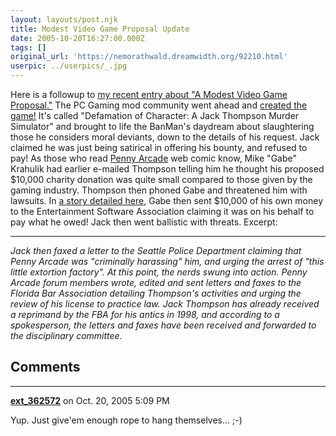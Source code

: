 ```yaml
---
layout: layouts/post.njk
title: Modest Video Game Proposal Update
date: 2005-10-20T16:27:00.000Z
tags: []
original_url: 'https://nemorathwald.dreamwidth.org/92210.html'
userpic: ../userpics/_.jpg
---
```

Here is a followup to [my recent entry about "A Modest Video Game Proposal."](http://www.livejournal.com/users/matt_arnold/94649.html) The PC Gaming mod community went ahead and [created the game!](http://www.joystiq.com/entry/1234000743063662/) It's called "Defamation of Character: A Jack Thompson Murder Simulator" and brought to life the BanMan's daydream about slaughtering those he considers moral deviants, down to the details of his request. Jack claimed he was just being satirical in offering his bounty, and refused to pay! As those who read [Penny Arcade](http://www.penny-arcade.com/) web comic know, Mike "Gabe" Krahulik had earlier e-mailed Thompson telling him he thought his proposed $10,000 charity donation was quite small compared to those given by the gaming industry. Thompson then phoned Gabe and threatened him with lawsuits. In [a story detailed here,](http://arstechnica.com/news.ars/post/20051019-5458.html) Gabe then sent $10,000 of his own money to the Entertainment Software Association claiming it was on his behalf to pay what he owed! Jack then went ballistic with threats. Excerpt:

* * *

_Jack then faxed a letter to the Seattle Police Department claiming that Penny Arcade was "criminally harassing" him, and urging the arrest of "this little extortion factory". At this point, the nerds swung into action. Penny Arcade forum members wrote, edited and sent letters and faxes to the Florida Bar Association detailing Thompson's activities and urging the review of his license to practice law. Jack Thompson has already received a reprimand by the FBA for his antics in 1998, and according to a spokesperson, the letters and faxes have been received and forwarded to the disciplinary committee._

## Comments

---

**[ext_362572](https://www.dreamwidth.org/users/ext_362572)** on Oct. 20, 2005 5:09 PM

Yup. Just give'em enough rope to hang themselves... ;-)
